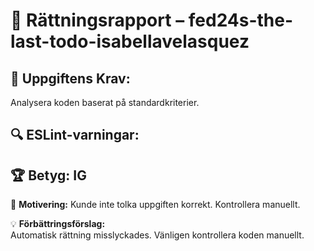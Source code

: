 # 📌 Rättningsrapport – fed24s-the-last-todo-isabellavelasquez

## 🎯 Uppgiftens Krav:
Analysera koden baserat på standardkriterier.

## 🔍 ESLint-varningar:


## 🏆 **Betyg: IG**
📌 **Motivering:** Kunde inte tolka uppgiften korrekt. Kontrollera manuellt.

💡 **Förbättringsförslag:**  
Automatisk rättning misslyckades. Vänligen kontrollera koden manuellt.